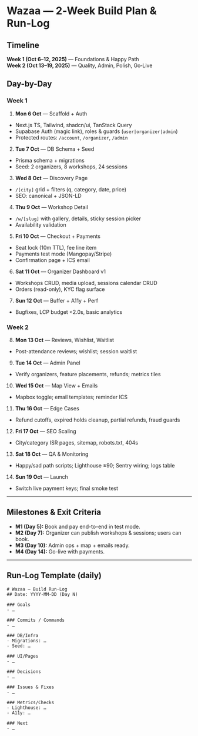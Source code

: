 # Wazaa — 2‑Week Build Plan & Run‑Log

## Timeline
**Week 1 (Oct 6–12, 2025)** — Foundations & Happy Path  
**Week 2 (Oct 13–19, 2025)** — Quality, Admin, Polish, Go‑Live

## Day-by-Day
### Week 1
1) **Mon 6 Oct** — Scaffold + Auth
- Next.js TS, Tailwind, shadcn/ui, TanStack Query
- Supabase Auth (magic link), roles & guards (`user|organizer|admin`)
- Protected routes: `/account`, `/organizer`, `/admin`

2) **Tue 7 Oct** — DB Schema + Seed
- Prisma schema + migrations
- Seed: 2 organizers, 8 workshops, 24 sessions

3) **Wed 8 Oct** — Discovery Page
- `/[city]` grid + filters (q, category, date, price)
- SEO: canonical + JSON-LD

4) **Thu 9 Oct** — Workshop Detail
- `/w/[slug]` with gallery, details, sticky session picker
- Availability validation

5) **Fri 10 Oct** — Checkout + Payments
- Seat lock (10m TTL), fee line item
- Payments test mode (Mangopay/Stripe)
- Confirmation page + ICS email

6) **Sat 11 Oct** — Organizer Dashboard v1
- Workshops CRUD, media upload, sessions calendar CRUD
- Orders (read-only), KYC flag surface

7) **Sun 12 Oct** — Buffer + A11y + Perf
- Bugfixes, LCP budget <2.0s, basic analytics

### Week 2
8) **Mon 13 Oct** — Reviews, Wishlist, Waitlist
- Post-attendance reviews; wishlist; session waitlist

9) **Tue 14 Oct** — Admin Panel
- Verify organizers, feature placements, refunds; metrics tiles

10) **Wed 15 Oct** — Map View + Emails
- Mapbox toggle; email templates; reminder ICS

11) **Thu 16 Oct** — Edge Cases
- Refund cutoffs, expired holds cleanup, partial refunds, fraud guards

12) **Fri 17 Oct** — SEO Scaling
- City/category ISR pages, sitemap, robots.txt, 404s

13) **Sat 18 Oct** — QA & Monitoring
- Happy/sad path scripts; Lighthouse ≥90; Sentry wiring; logs table

14) **Sun 19 Oct** — Launch
- Switch live payment keys; final smoke test

---

## Milestones & Exit Criteria
- **M1 (Day 5):** Book and pay end-to-end in test mode.
- **M2 (Day 7):** Organizer can publish workshops & sessions; users can book.
- **M3 (Day 10):** Admin ops + map + emails ready.
- **M4 (Day 14):** Go-live with payments.

---

## Run‑Log Template (daily)
```
# Wazaa — Build Run‑Log
## Date: YYYY-MM-DD (Day N)

### Goals
- …

### Commits / Commands
- …

### DB/Infra
- Migrations: …
- Seed: …

### UI/Pages
- …

### Decisions
- …

### Issues & Fixes
- …

### Metrics/Checks
- Lighthouse: …
- A11y: …

### Next
- …
```
